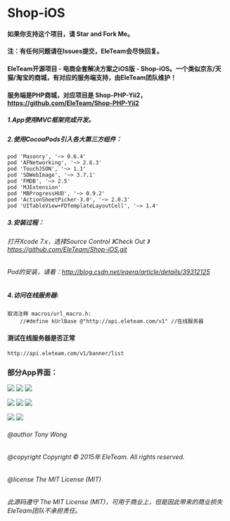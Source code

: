 # Shop-iOS

#### 如果你支持这个项目，请 Star and Fork Me。

#### 注：有任何问题请在Issues提交，EleTeam会尽快回复。

#### EleTeam开源项目 - 电商全套解决方案之iOS版 - Shop-iOS。一个类似京东/天猫/淘宝的商城，有对应的服务端支持，由EleTeam团队维护！
#### 服务端是PHP商城，对应项目是 Shop-PHP-Yii2，https://github.com/EleTeam/Shop-PHP-Yii2

##### 1.App使用MVC框架完成开发。

##### 2.使用CocoaPods引入各大第三方组件：
    pod 'Masonry', '~> 0.6.4'
    pod 'AFNetworking', '~> 2.6.3'
    pod 'TouchJSON', '~> 1.1'
    pod 'SDWebImage', '~> 3.7.1'
    pod 'FMDB', '~> 2.5'
    pod 'MJExtension'
    pod 'MBProgressHUD', '~> 0.9.2'
    pod 'ActionSheetPicker-3.0', '~> 2.0.3'
    pod 'UITableView+FDTemplateLayoutCell', '~> 1.4'

##### 3.安装过程：
###### 打开Xcode 7.x，选择Source Control 》Check Out 》https://github.com/EleTeam/Shop-iOS.git
###### Pod的安装，请看：http://blog.csdn.net/eqera/article/details/39312125

##### 4.访问在线服务器:
    取消注释 macros/url_macro.h: 
        //#define kUrlBase @"http://api.eleteam.com/v1" //在线服务器
        
#### 测试在线服务器是否正常
    http://api.eleteam.com/v1/banner/list
    
### 部分App界面：
![](https://raw.githubusercontent.com/YKXMall/Shop-for-iOS/master/Screenshoot/IMG_6733.jpg)      ![](https://raw.githubusercontent.com/YKXMall/Shop-for-iOS/master/Screenshoot/IMG_6734.jpg)      ![](https://raw.githubusercontent.com/YKXMall/Shop-for-iOS/master/Screenshoot/IMG_6735.jpg)     

![](https://raw.githubusercontent.com/YKXMall/Shop-for-iOS/master/Screenshoot/IMG_6737.jpg)      ![](https://raw.githubusercontent.com/YKXMall/Shop-for-iOS/master/Screenshoot/IMG_6736.jpg)      ![](https://raw.githubusercontent.com/YKXMall/Shop-for-iOS/master/Screenshoot/IMG_6738.jpg)     

![](https://raw.githubusercontent.com/YKXMall/Shop-for-iOS/master/Screenshoot/IMG_6740.jpg)      ![](https://raw.githubusercontent.com/YKXMall/Shop-for-iOS/master/Screenshoot/IMG_6741.jpg)     

###### @author Tony Wong
###### @copyright Copyright © 2015年 EleTeam. All rights reserved.
###### @license The MIT License (MIT)

###### 此源码遵守 The MIT License (MIT)，可用于商业上，但是因此带来的商业损失EleTeam团队不承担责任。



